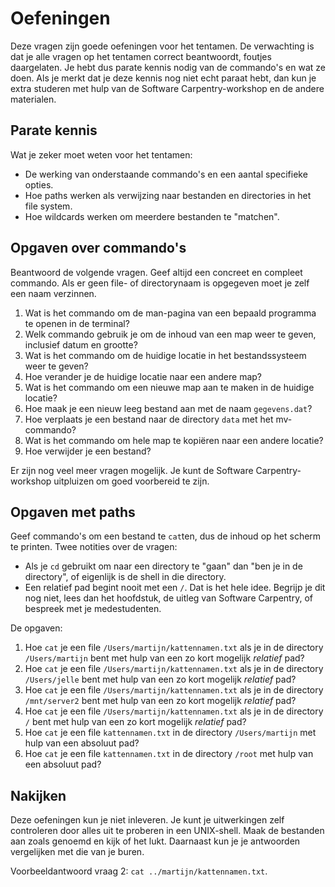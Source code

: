 # Oefeningen

Deze vragen zijn goede oefeningen voor het tentamen. De verwachting is dat je alle vragen op het tentamen correct beantwoordt, foutjes daargelaten. Je hebt dus parate kennis nodig van de commando's en wat ze doen. Als je merkt dat je deze kennis nog niet echt paraat hebt, dan kun je extra studeren met hulp van de Software Carpentry-workshop en de andere materialen.

## Parate kennis

Wat je zeker moet weten voor het tentamen:

- De werking van onderstaande commando's en een aantal specifieke opties.
- Hoe paths werken als verwijzing naar bestanden en directories in het file system.
- Hoe wildcards werken om meerdere bestanden te "matchen".

<!-- ## Overzicht behandelde commando's

Algemeen:

- man

Navigatie door directories:

- ls, ls --help, ls -F, ls -l, ls -h, ls -r, ls -t
- pwd
- cd, cd -, cd ..

Files en directories manipuleren:

- mkdir, mkdir -p
- touch
- mv
- cp, cp -r
- rm, rm -i, rm -r

Data processing:

- wc, wc -l
- sort, sort -n, sort -r
- head, head -n
- echo
- tail, tail -n
- cut, cut -d, cut -f
- uniq, uniq -c
- cat -->

## Opgaven over commando's

Beantwoord de volgende vragen. Geef altijd een concreet en compleet commando. Als er geen file- of directorynaam is opgegeven moet je zelf een naam verzinnen.

1. Wat is het commando om de man-pagina van een bepaald programma te openen in de terminal?
1. Welk commando gebruik je om de inhoud van een map weer te geven, inclusief datum en grootte?
1. Wat is het commando om de huidige locatie in het bestandssysteem weer te geven?
1. Hoe verander je de huidige locatie naar een andere map?
1. Wat is het commando om een nieuwe map aan te maken in de huidige locatie?
1. Hoe maak je een nieuw leeg bestand aan met de naam `gegevens.dat`?
1. Hoe verplaats je een bestand naar de directory `data` met het mv-commando?
1. Wat is het commando om hele map te kopiëren naar een andere locatie?
1. Hoe verwijder je een bestand?

Er zijn nog veel meer vragen mogelijk. Je kunt de Software Carpentry-workshop uitpluizen om goed voorbereid te zijn.

## Opgaven met paths

Geef commando's om een bestand te `cat`ten, dus de inhoud op het scherm te printen. Twee notities over de vragen:

- Als je `cd` gebruikt om naar een directory te "gaan" dan "ben je in de directory", of eigenlijk is de shell in die directory.
- Een relatief pad begint nooit met een `/`. Dat is het hele idee. Begrijp je dit nog niet, lees dan het hoofdstuk, de uitleg van Software Carpentry, of bespreek met je medestudenten.

De opgaven:

1. Hoe `cat` je een file `/Users/martijn/kattennamen.txt` als je in de directory `/Users/martijn` bent met hulp van een zo kort mogelijk *relatief* pad?
1. Hoe `cat` je een file `/Users/martijn/kattennamen.txt` als je in de directory `/Users/jelle` bent met hulp van een zo kort mogelijk *relatief* pad?
1. Hoe `cat` je een file `/Users/martijn/kattennamen.txt` als je in de directory `/mnt/server2` bent met hulp van een zo kort mogelijk *relatief* pad?
1. Hoe `cat` je een file `/Users/martijn/kattennamen.txt` als je in de directory `/` bent met hulp van een zo kort mogelijk *relatief* pad?
1. Hoe `cat` je een file `kattennamen.txt` in de directory `/Users/martijn` met hulp van een absoluut pad?
1. Hoe `cat` je een file `kattennamen.txt` in de directory `/root` met hulp van een absoluut pad?

## Nakijken

Deze oefeningen kun je niet inleveren. Je kunt je uitwerkingen zelf controleren door alles uit te proberen in een UNIX-shell. Maak de bestanden aan zoals genoemd en kijk of het lukt. Daarnaast kun je je antwoorden vergelijken met die van je buren.

Voorbeeldantwoord vraag 2: `cat ../martijn/kattennamen.txt`.
